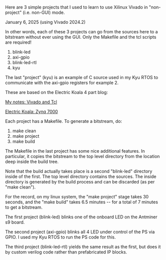 Here are 3 simple projects that I used to learn to use
Xilinux Vivado in "non-project" (i.e. non-GUI) mode.

January 6, 2025  (using Vivado 2024.2)

In other words, each of these 3 projects can go from the sources here to
a bitstream without ever using the GUI.  Only the Makefile and the
tcl scripts are required!

1. blink-led
2. axi-gpio
3. blink-led-rtl
4. kyu

The last "project" (kyu) is an example of C source used in my Kyu RTOS to
communicate with the axi-gpio registers for example 2.

These are based on the Electric Koala 4 part blog:

[My notes: Vivado and Tcl](http://cholla.mmto.org/zynq/fpga/vivado_tcl)

[Electric Koala: Zynq 7000](https://www.electrickoala.dev/posts/zynq-7000-getting-started)

Each project has a Makefile.  To generate a bitstream, do:

1.  make clean
1.  make project
1.  make build

The Makefile in the last project has some nice additional features.
In particular, it copies the bitstream to the top level directory from
the location deep inside the build tree.

Note that the build actually takes place is a second "blink-led" directory inside of the first.
The top level directory contains the sources.  The inside directory is generated by the
build process and can be discarded (as per "make clean").

For the record, on my linux system, the "make project" stage takes 30 seconds,
and the "make build" takes 6.5 minutes -- for a total of 7 minutes to get a bitstream.

The first project (blink-led) blinks one of the onboard LED on the Antminer s9 board.

The second project (axi-gpio) blinks all 4 LED under control of the PS via GPIO.
I used my Kyu RTOS to run the PS code for this.

The third project (blink-led-rtl) yields the same result as the first, but does it
by custom verilog code rather than prefabricated IP blocks.
